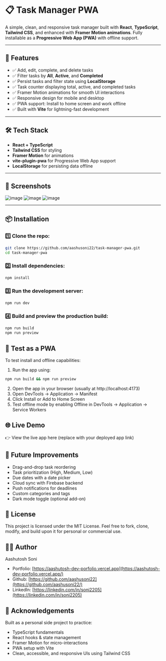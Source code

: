 # 📋 Task Manager PWA

A simple, clean, and responsive task manager built with **React**, **TypeScript**, **Tailwind CSS**, and enhanced with **Framer Motion animations**. Fully installable as a **Progressive Web App (PWA)** with offline support.

---

## 🚀 Features

- ✅ Add, edit, complete, and delete tasks
- ✅ Filter tasks by **All**, **Active**, and **Completed**
- ✅ Persist tasks and filter state using **LocalStorage**
- ✅ Task counter displaying total, active, and completed tasks
- ✅ Framer Motion animations for smooth UI interactions
- ✅ Responsive design for mobile and desktop
- ✅ PWA support: Install to home screen and work offline
- ✅ Built with **Vite** for lightning-fast development

---

## 🛠️ Tech Stack

- **React + TypeScript**
- **Tailwind CSS** for styling
- **Framer Motion** for animations
- **vite-plugin-pwa** for Progressive Web App support
- **LocalStorage** for persisting data offline

---

## 📸 Screenshots

![image](https://github.com/user-attachments/assets/b00d0c00-c6ff-4c7a-96d3-d0d79672710d)
![image](https://github.com/user-attachments/assets/03d68b26-6ba2-4fcf-ae24-318e5899afc8)
![image](https://github.com/user-attachments/assets/79e1da99-7731-415e-a21f-5010d7450895)

---

## 📦 Installation

### 1️⃣ Clone the repo:
```bash
git clone https://github.com/aashusoni22/task-manager-pwa.git
cd task-manager-pwa
```

### 2️⃣ Install dependencies:
```bash
npm install
```

### 3️⃣ Run the development server:
```bash
npm run dev
```

### 4️⃣ Build and preview the production build:
```bash
npm run build
npm run preview
```

## 📱 Test as a PWA
To test install and offline capabilities:

1. Run the app using:
```bash
npm run build && npm run preview
```
2. Open the app in your browser (usually at http://localhost:4173)
3. Open DevTools → Application → Manifest
4. Click Install or Add to Home Screen
5. Test offline mode by enabling Offline in DevTools → Application → Service Workers

## 🌐 Live Demo
👉 View the live app here
(replace with your deployed app link)

## 📌 Future Improvements
- Drag-and-drop task reordering
- Task prioritization (High, Medium, Low)
- Due dates with a date picker
- Cloud sync with Firebase backend
- Push notifications for deadlines
- Custom categories and tags
- Dark mode toggle (optional add-on)

## 📄 License
This project is licensed under the MIT License. 
Feel free to fork, clone, modify, and build upon it for personal or commercial use.

## 👨‍💻 Author
Aashutosh Soni
- Portfolio: [https://aashutosh-dev-porfolio.vercel.app](https://aashutosh-dev-porfolio.vercel.app/)
- Github: [https://github.com/aashusoni22](https://github.com/aashusoni22/)
- LinkedIn: [https://linkedin.com/in/soni2205](https://linkedin.com/in/soni2205)

## 🙌 Acknowledgements
Built as a personal side project to practice:

- TypeScript fundamentals
- React hooks & state management
- Framer Motion for micro-interactions
- PWA setup with Vite
- Clean, accessible, and responsive UIs using Tailwind CSS
